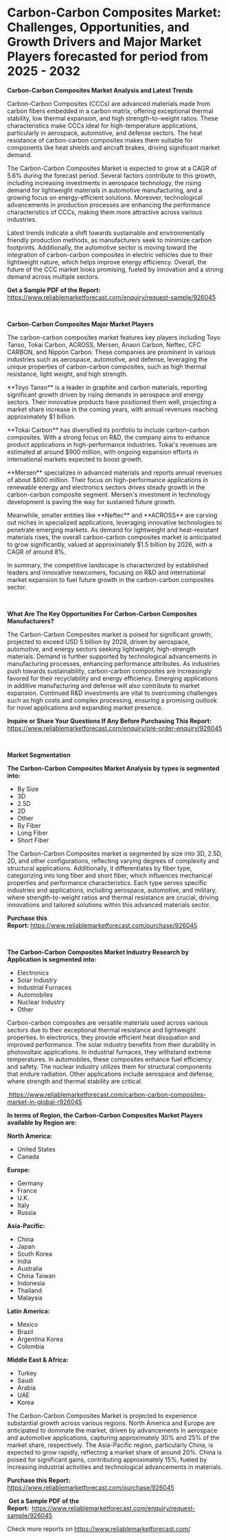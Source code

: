 <p><h1>Carbon-Carbon Composites Market: Challenges, Opportunities, and Growth Drivers and Major Market Players forecasted for period from 2025 - 2032</h1></p><p><strong>Carbon-Carbon Composites Market Analysis and Latest Trends</strong></p>
<p><p>Carbon-Carbon Composites (CCCs) are advanced materials made from carbon fibers embedded in a carbon matrix, offering exceptional thermal stability, low thermal expansion, and high strength-to-weight ratios. These characteristics make CCCs ideal for high-temperature applications, particularly in aerospace, automotive, and defense sectors. The heat resistance of carbon-carbon composites makes them suitable for components like heat shields and aircraft brakes, driving significant market demand.</p><p>The Carbon-Carbon Composites Market is expected to grow at a CAGR of 5.6% during the forecast period. Several factors contribute to this growth, including increasing investments in aerospace technology, the rising demand for lightweight materials in automotive manufacturing, and a growing focus on energy-efficient solutions. Moreover, technological advancements in production processes are enhancing the performance characteristics of CCCs, making them more attractive across various industries.</p><p>Latest trends indicate a shift towards sustainable and environmentally friendly production methods, as manufacturers seek to minimize carbon footprints. Additionally, the automotive sector is moving toward the integration of carbon-carbon composites in electric vehicles due to their lightweight nature, which helps improve energy efficiency. Overall, the future of the CCC market looks promising, fueled by innovation and a strong demand across multiple sectors.</p></p>
<p><strong>Get a Sample PDF of the Report:&nbsp;</strong> <a href="https://www.reliablemarketforecast.com/enquiry/request-sample/926045?utm_campaign=3096&utm_medium=2&utm_source=Github&utm_content=ia&utm_term=24032025&utm_id=carbon-carbon-composites">https://www.reliablemarketforecast.com/enquiry/request-sample/926045</a></p>
<p>&nbsp;</p>
<p><strong>Carbon-Carbon Composites Major Market Players</strong></p>
<p><p>The carbon-carbon composites market features key players including Toyo Tanso, Tokai Carbon, ACROSS, Mersen, Anaori Carbon, Neftec, CFC CARBON, and Nippon Carbon. These companies are prominent in various industries such as aerospace, automotive, and defense, leveraging the unique properties of carbon-carbon composites, such as high thermal resistance, light weight, and high strength.</p><p>**Toyo Tanso** is a leader in graphite and carbon materials, reporting significant growth driven by rising demands in aerospace and energy sectors. Their innovative products have positioned them well, projecting a market share increase in the coming years, with annual revenues reaching approximately $1 billion.</p><p>**Tokai Carbon** has diversified its portfolio to include carbon-carbon composites. With a strong focus on R&D, the company aims to enhance product applications in high-performance industries. Tokai's revenues are estimated at around $900 million, with ongoing expansion efforts in international markets expected to boost growth.</p><p>**Mersen** specializes in advanced materials and reports annual revenues of about $800 million. Their focus on high-performance applications in renewable energy and electronics sectors drives steady growth in the carbon-carbon composite segment. Mersen's investment in technology development is paving the way for sustained future growth.</p><p>Meanwhile, smaller entities like **Neftec** and **ACROSS** are carving out niches in specialized applications, leveraging innovative technologies to penetrate emerging markets. As demand for lightweight and heat-resistant materials rises, the overall carbon-carbon composites market is anticipated to grow significantly, valued at approximately $1.5 billion by 2026, with a CAGR of around 8%. </p><p>In summary, the competitive landscape is characterized by established leaders and innovative newcomers, focusing on R&D and international market expansion to fuel future growth in the carbon-carbon composites sector.</p></p>
<p>&nbsp;</p>
<p><strong>What Are The Key Opportunities For Carbon-Carbon Composites Manufacturers?</strong></p>
<p><p>The Carbon-Carbon Composites market is poised for significant growth, projected to exceed USD 5 billion by 2028, driven by aerospace, automotive, and energy sectors seeking lightweight, high-strength materials. Demand is further supported by technological advancements in manufacturing processes, enhancing performance attributes. As industries push towards sustainability, carbon-carbon composites are increasingly favored for their recyclability and energy efficiency. Emerging applications in additive manufacturing and defense will also contribute to market expansion. Continued R&D investments are vital to overcoming challenges such as high costs and complex processing, ensuring a promising outlook for novel applications and expanding market presence.</p></p>
<p><strong>Inquire or Share Your Questions If Any Before Purchasing This Report:</strong> <a href="https://www.reliablemarketforecast.com/enquiry/pre-order-enquiry/926045?utm_campaign=3096&utm_medium=2&utm_source=Github&utm_content=ia&utm_term=24032025&utm_id=carbon-carbon-composites">https://www.reliablemarketforecast.com/enquiry/pre-order-enquiry/926045</a></p>
<p>&nbsp;</p>
<p><strong>Market Segmentation</strong></p>
<p><strong>The Carbon-Carbon Composites Market Analysis by types is segmented into:</strong></p>
<p><ul><li>By Size</li><li>3D</li><li>2.5D</li><li>2D</li><li>Other</li><li>By Fiber</li><li>Long Fiber</li><li>Short Fiber</li></ul></p>
<p><p>The Carbon-Carbon Composites market is segmented by size into 3D, 2.5D, 2D, and other configurations, reflecting varying degrees of complexity and structural applications. Additionally, it differentiates by fiber type, categorizing into long fiber and short fiber, which influences mechanical properties and performance characteristics. Each type serves specific industries and applications, including aerospace, automotive, and military, where strength-to-weight ratios and thermal resistance are crucial, driving innovations and tailored solutions within this advanced materials sector.</p></p>
<p><strong>Purchase this Report:&nbsp;</strong><a href="https://www.reliablemarketforecast.com/purchase/926045?utm_campaign=3096&utm_medium=2&utm_source=Github&utm_content=ia&utm_term=24032025&utm_id=carbon-carbon-composites">https://www.reliablemarketforecast.com/purchase/926045</a></p>
<p>&nbsp;</p>
<p><strong>The Carbon-Carbon Composites Market Industry Research by Application is segmented into:</strong></p>
<p><ul><li>Electronics</li><li>Solar Industry</li><li>Industrial Furnaces</li><li>Automobiles</li><li>Nuclear Industry</li><li>Other</li></ul></p>
<p><p>Carbon-carbon composites are versatile materials used across various sectors due to their exceptional thermal resistance and lightweight properties. In electronics, they provide efficient heat dissipation and improved performance. The solar industry benefits from their durability in photovoltaic applications. In industrial furnaces, they withstand extreme temperatures. In automobiles, these composites enhance fuel efficiency and safety. The nuclear industry utilizes them for structural components that endure radiation. Other applications include aerospace and defense, where strength and thermal stability are critical.</p></p>
<p><a href="https://www.reliablemarketforecast.com/carbon-carbon-composites-market-in-global-r926045?utm_campaign=3096&utm_medium=2&utm_source=Github&utm_content=ia&utm_term=24032025&utm_id=carbon-carbon-composites">&nbsp;https://www.reliablemarketforecast.com/carbon-carbon-composites-market-in-global-r926045</a></p>
<p><strong>In terms of Region, the Carbon-Carbon Composites Market Players available by Region are:</strong></p>
<p>
    <p> <strong> North America: </strong>
        <ul>
            <li>United States</li>
            <li>Canada</li>
        </ul>
        </p> 
    <p> <strong> Europe: </strong>
        <ul>
            <li>Germany</li>
            <li>France</li>
            <li>U.K.</li>
            <li>Italy</li>
            <li>Russia</li>
        </ul>
        </p> 
    <p> <strong> Asia-Pacific: </strong>
        <ul>
            <li>China</li>
            <li>Japan</li>
            <li>South Korea</li>
            <li>India</li>
            <li>Australia</li>
            <li>China Taiwan</li>
            <li>Indonesia</li>
            <li>Thailand</li>
            <li>Malaysia</li>
        </ul>
        </p> 
    <p> <strong> Latin America: </strong>
        <ul>
            <li>Mexico</li>
            <li>Brazil</li>
            <li>Argentina Korea</li>
            <li>Colombia</li>
        </ul>
        </p> 
    <p> <strong> Middle East & Africa: </strong>
        <ul>
            <li>Turkey</li>
            <li>Saudi</li>
            <li>Arabia</li>
            <li>UAE</li>
            <li>Korea</li>
        </ul>
    </p>
    </p>
<p><p>The Carbon-Carbon Composites Market is projected to experience substantial growth across various regions. North America and Europe are anticipated to dominate the market, driven by advancements in aerospace and automotive applications, capturing approximately 30% and 25% of the market share, respectively. The Asia-Pacific region, particularly China, is expected to grow rapidly, reflecting a market share of around 20%. China is poised for significant gains, contributing approximately 15%, fueled by increasing industrial activities and technological advancements in materials.</p></p>
<p><strong>Purchase this Report: </strong><a href="https://www.reliablemarketforecast.com/purchase/926045?utm_campaign=3096&utm_medium=2&utm_source=Github&utm_content=ia&utm_term=24032025&utm_id=carbon-carbon-composites">https://www.reliablemarketforecast.com/purchase/926045</a></p>
<p>&nbsp;<strong>Get a Sample PDF of the Report:&nbsp;&nbsp;</strong><a href="https://www.reliablemarketforecast.com/enquiry/request-sample/926045?utm_campaign=3096&utm_medium=2&utm_source=Github&utm_content=ia&utm_term=24032025&utm_id=carbon-carbon-composites">https://www.reliablemarketforecast.com/enquiry/request-sample/926045</a></p>
<p><strong></strong></p>
<p>Check more reports on <a href="https://www.reliablemarketforecast.com/?utm_campaign=3096&utm_medium=2&utm_source=Github&utm_content=ia&utm_term=24032025&utm_id=carbon-carbon-composites">https://www.reliablemarketforecast.com/</a></p>